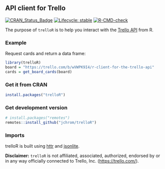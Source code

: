 
<!-- README.md is generated from README.Rmd. Please edit that file -->

## API client for Trello

<!-- badges: start -->

[![CRAN_Status_Badge](https://www.r-pkg.org/badges/version/trelloR)](https://cran.r-project.org/package=trelloR/)
[![Lifecycle:
stable](https://img.shields.io/badge/lifecycle-stable-brightgreen.svg)](https://lifecycle.r-lib.org/articles/stages.html#stable)
[![R-CMD-check](https://github.com/jchrom/trelloR/actions/workflows/R-CMD-check.yaml/badge.svg)](https://github.com/jchrom/trelloR/actions/workflows/R-CMD-check.yaml)
<!-- badges: end -->

The purpose of `trelloR` is to help you interact with the [Trello
API](https://developer.atlassian.com/cloud/trello/rest) from R.

### Example

Request cards and return a data frame:

``` r
library(trelloR)
board = "https://trello.com/b/wVWPK9I4/r-client-for-the-trello-api"
cards = get_board_cards(board)
```

### Get it from CRAN

``` r
install.packages("trelloR")
```

### Get development version

``` r
# install.packages("remotes")
remotes::install_github("jchrom/trelloR")
```

### Imports

trelloR is built using [httr](https://cran.r-project.org/package=httr)
and [jsonlite](https://cran.r-project.org/package=jsonlite).

**Disclaimer:** `trelloR` is not affiliated, associated, authorized,
endorsed by or in any way officially connected to Trello,
Inc. (<https://trello.com/>).

